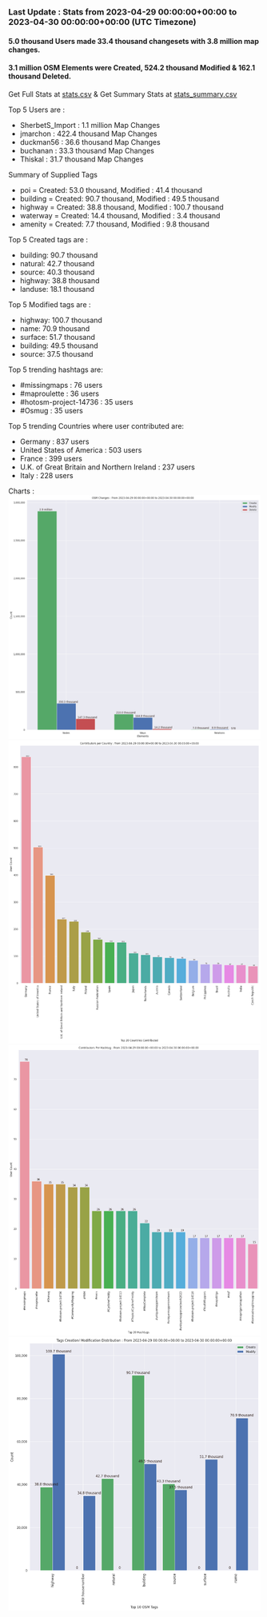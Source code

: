### Last Update : Stats from 2023-04-29 00:00:00+00:00 to 2023-04-30 00:00:00+00:00 (UTC Timezone)

#### 5.0 thousand Users made 33.4 thousand changesets with 3.8 million map changes.
#### 3.1 million OSM Elements were Created, 524.2 thousand Modified & 162.1 thousand Deleted.
Get Full Stats at [stats.csv](/stats/Global/Daily/stats.csv)
 & Get Summary Stats at [stats_summary.csv](/stats/Global/Daily/stats_summary.csv)

Top 5 Users are : 
- SherbetS_Import : 1.1 million Map Changes
- jmarchon : 422.4 thousand Map Changes
- duckman56 : 36.6 thousand Map Changes
- buchanan : 33.3 thousand Map Changes
- Thiskal : 31.7 thousand Map Changes

Summary of Supplied Tags
- poi = Created: 53.0 thousand, Modified : 41.4 thousand
- building = Created: 90.7 thousand, Modified : 49.5 thousand
- highway = Created: 38.8 thousand, Modified : 100.7 thousand
- waterway = Created: 14.4 thousand, Modified : 3.4 thousand
- amenity = Created: 7.7 thousand, Modified : 9.8 thousand


Top 5 Created tags are :
- building: 90.7 thousand
- natural: 42.7 thousand
- source: 40.3 thousand
- highway: 38.8 thousand
- landuse: 18.1 thousand


Top 5 Modified tags are :
- highway: 100.7 thousand
- name: 70.9 thousand
- surface: 51.7 thousand
- building: 49.5 thousand
- source: 37.5 thousand


Top 5 trending hashtags are:
- #missingmaps : 76 users
- #maproulette : 36 users
- #hotosm-project-14736 : 35 users
- #Osmug : 35 users


Top 5 trending Countries where user contributed are:
- Germany : 837 users
- United States of America : 503 users
- France : 399 users
- U.K. of Great Britain and Northern Ireland : 237 users
- Italy : 228 users


 Charts : 
![Alt text](./stats_osm_changes.png) 
![Alt text](./stats_users_per_country.png) 
![Alt text](./stats_users_per_hashtag.png) 
![Alt text](./stats_tags.png) 
